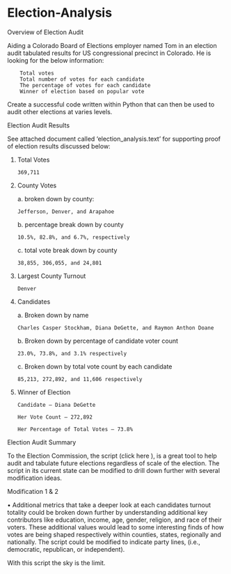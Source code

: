 # Election-Analysis

Overview of Election Audit

Aiding a Colorado Board of Elections employer named Tom in an election audit tabulated results for US congressional precinct in Colorado. He is looking for the below information:

    	Total votes
    	Total number of votes for each candidate
    	The percentage of votes for each candidate
    	Winner of election based on popular vote

Create a successful code written within Python that can then be used to audit other elections at varies levels.  

Election Audit Results

See attached document called ‘election_analysis.text’ for supporting proof of election results discussed below: 

1.	Total Votes

        369,711


2.	County Votes

     a.	broken down by county: 

    	Jefferson, Denver, and Arapahoe
  
      b.	percentage break down by county
   
     	10.5%, 82.8%, and 6.7%, respectively
  
      c.	total vote break down by county
  
    	38,855, 306,055, and 24,801         


3.	Largest County Turnout 
  
        Denver



4.	Candidates

      a.	Broken down by name
      
        Charles Casper Stockham, Diana DeGette, and Raymon Anthon Doane
  
      b.	Broken down by percentage of candidate voter count
        
        23.0%, 73.8%, and 3.1% respectively
  
      c.	Broken down by total vote count by each candidate
    
        85,213, 272,892, and 11,606 respectively


5.	Winner of Election

        Candidate – Diana DeGette
      
        Her Vote Count – 272,892
      
        Her Percentage of Total Votes – 73.8%


Election Audit Summary

To the Election Commission, the script (click here  ), is a great tool to help audit and tabulate future elections regardless of scale of the election. The script in its current state can be modified to drill down further with several modification ideas.

Modification 1 & 2

  •	Additional metrics that take a deeper look at each candidates turnout totality could be broken    down further by understanding additional key contributors like education, income, age, gender,    religion, and race of their voters. These additional values would lead to some interesting        finds of how votes are being shaped respectively within counties, states, regionally and          nationally. The script could be modified to indicate party lines, (i.e., democratic,              republican, or independent). 

With this script the sky is the limit. 
